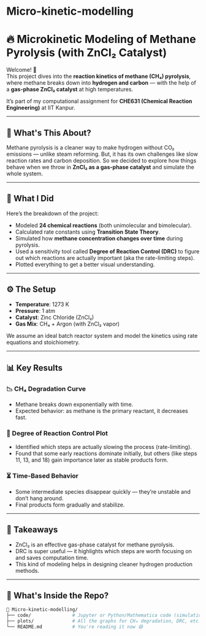 # Micro-kinetic-modelling
# 🔥 Microkinetic Modeling of Methane Pyrolysis (with ZnCl₂ Catalyst)

Welcome! 👋  
This project dives into the **reaction kinetics of methane (CH₄) pyrolysis**, where methane breaks down into **hydrogen and carbon** — with the help of a **gas-phase ZnCl₂ catalyst** at high temperatures.

It’s part of my computational assignment for **CHE631 (Chemical Reaction Engineering)** at IIT Kanpur.

---

## 🌟 What's This About?

Methane pyrolysis is a cleaner way to make hydrogen without CO₂ emissions — unlike steam reforming. But, it has its own challenges like slow reaction rates and carbon deposition. So we decided to explore how things behave when we throw in **ZnCl₂ as a gas-phase catalyst** and simulate the whole system.

---

## 🧪 What I Did

Here’s the breakdown of the project:

- Modeled **24 chemical reactions** (both unimolecular and bimolecular).
- Calculated rate constants using **Transition State Theory**.
- Simulated how **methane concentration changes over time** during pyrolysis.
- Used a sensitivity tool called **Degree of Reaction Control (DRC)** to figure out which reactions are actually important (aka the rate-limiting steps).
- Plotted everything to get a better visual understanding.

---

## ⚙️ The Setup

- **Temperature**: 1273 K  
- **Pressure**: 1 atm  
- **Catalyst**: Zinc Chloride (ZnCl₂)  
- **Gas Mix**: CH₄ + Argon (with ZnCl₂ vapor)

We assume an ideal batch reactor system and model the kinetics using rate equations and stoichiometry.

---

## 📊 Key Results

### 📉 CH₄ Degradation Curve
- Methane breaks down exponentially with time.
- Expected behavior: as methane is the primary reactant, it decreases fast.

### 🧠 Degree of Reaction Control Plot
- Identified which steps are actually slowing the process (rate-limiting).
- Found that some early reactions dominate initially, but others (like steps 11, 13, and 18) gain importance later as stable products form.

### ⏳ Time-Based Behavior
- Some intermediate species disappear quickly — they’re unstable and don’t hang around.
- Final products form gradually and stabilize.

---

## 🧠 Takeaways

- ZnCl₂ is an effective gas-phase catalyst for methane pyrolysis.
- DRC is super useful — it highlights which steps are worth focusing on and saves computation time.
- This kind of modeling helps in designing cleaner hydrogen production methods.

---

## 📁 What's Inside the Repo?

```bash
📂 Micro-kinetic-modelling/
├── code/               # Jupyter or Python/Mathematica code (simulations, rate models)
├── plots/              # All the graphs for CH₄ degradation, DRC, etc.
└── README.md           # You're reading it now 😄
